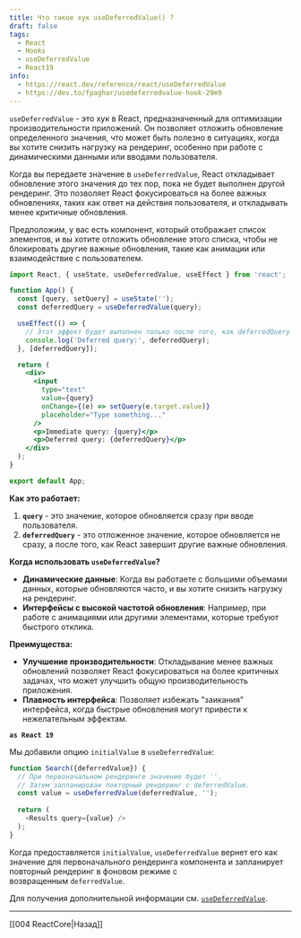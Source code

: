```yaml
---
title: Что такое хук useDeferredValue() ?
draft: false
tags:
  - React
  - Hooks
  - useDeferredValue
  - React19
info:
  - https://react.dev/reference/react/useDeferredValue
  - https://dev.to/fpaghar/usedeferredvalue-hook-29m9
---
```

`useDeferredValue` - это хук в React, предназначенный для оптимизации производительности приложений. Он позволяет отложить обновление определенного значения, что может быть полезно в ситуациях, когда вы хотите снизить нагрузку на рендеринг, особенно при работе с динамическими данными или вводами пользователя.

Когда вы передаете значение в `useDeferredValue`, React откладывает обновление этого значения до тех пор, пока не будет выполнен другой рендеринг. Это позволяет React фокусироваться на более важных обновлениях, таких как ответ на действия пользователя, и откладывать менее критичные обновления.

Предположим, у вас есть компонент, который отображает список элементов, и вы хотите отложить обновление этого списка, чтобы не блокировать другие важные обновления, такие как анимации или взаимодействие с пользователем.

```jsx
import React, { useState, useDeferredValue, useEffect } from 'react';

function App() {
  const [query, setQuery] = useState('');
  const deferredQuery = useDeferredValue(query);

  useEffect(() => {
    // Этот эффект будет выполнен только после того, как deferredQuery обновится
    console.log('Deferred query:', deferredQuery);
  }, [deferredQuery]);

  return (
    <div>
      <input
        type="text"
        value={query}
        onChange={(e) => setQuery(e.target.value)}
        placeholder="Type something..."
      />
      <p>Immediate query: {query}</p>
      <p>Deferred query: {deferredQuery}</p>
    </div>
  );
}

export default App;
```

**Как это работает:**

1. **`query`** - это значение, которое обновляется сразу при вводе пользователя.
2. **`deferredQuery`** - это отложенное значение, которое обновляется не сразу, а после того, как React завершит другие важные обновления.

**Когда использовать `useDeferredValue`?**

- **Динамические данные**: Когда вы работаете с большими объемами данных, которые обновляются часто, и вы хотите снизить нагрузку на рендеринг.
- **Интерфейсы с высокой частотой обновления**: Например, при работе с анимациями или другими элементами, которые требуют быстрого отклика.

**Преимущества:**

- **Улучшение производительности**: Откладывание менее важных обновлений позволяет React фокусироваться на более критичных задачах, что может улучшить общую производительность приложения.
- **Плавность интерфейса**: Позволяет избежать "заикания" интерфейса, когда быстрые обновления могут привести к нежелательным эффектам.

**`as React 19`**

Мы добавили опцию `initialValue` в `useDeferredValue`:

```javascript
function Search({deferredValue}) {
  // При первоначальном рендеринге значение будет ''.
  // Затем запланирован повторный рендеринг с deferredValue.
  const value = useDeferredValue(deferredValue, '');
  
  return (
    <Results query={value} />
  );
}
```

Когда предоставляется `initialValue`, `useDeferredValue` вернет его как значение для первоначального рендеринга компонента и запланирует повторный рендеринг в фоновом режиме с возвращенным `deferredValue`.

Для получения дополнительной информации см. [`useDeferredValue`](https://reactjs.org/docs/hooks-reference.html#usedeferredvalue).

___

[[004 ReactCore|Назад]]